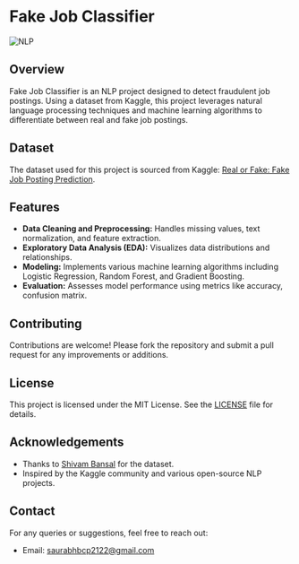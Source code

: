 # Fake Job Classifier

![NLP](https://img.shields.io/badge/NLP-Fake%20Job%20Classifier-brightgreen)

## Overview

Fake Job Classifier is an NLP project designed to detect fraudulent job postings. Using a dataset from Kaggle, this project leverages natural language processing techniques and machine learning algorithms to differentiate between real and fake job postings.

## Dataset

The dataset used for this project is sourced from Kaggle: [Real or Fake: Fake Job Posting Prediction](https://www.kaggle.com/datasets/shivamb/real-or-fake-fake-jobposting-prediction).

## Features

- **Data Cleaning and Preprocessing:** Handles missing values, text normalization, and feature extraction.
- **Exploratory Data Analysis (EDA):** Visualizes data distributions and relationships.
- **Modeling:** Implements various machine learning algorithms including Logistic Regression, Random Forest, and Gradient Boosting.
- **Evaluation:** Assesses model performance using metrics like accuracy, confusion matrix.



## Contributing

Contributions are welcome! Please fork the repository and submit a pull request for any improvements or additions.

## License

This project is licensed under the MIT License. See the [LICENSE](LICENSE) file for details.

## Acknowledgements

- Thanks to [Shivam Bansal](https://www.kaggle.com/shivamb) for the dataset.
- Inspired by the Kaggle community and various open-source NLP projects.

## Contact

For any queries or suggestions, feel free to reach out:

- Email: saurabhbcp2122@gmail.com